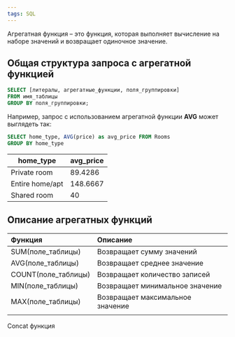 ```yaml
---
tags: SQL
---
```

Агрегатная функция – это функция, которая выполняет вычисление на наборе значений и возвращает одиночное значение.
## Общая структура запроса с агрегатной функцией

```sql
SELECT [литералы, агрегатные_функции, поля_группировки]
FROM имя_таблицы
GROUP BY поля_группировки;
```

Например, запрос с использованием агрегатной функции **AVG** может выглядеть так:

```sql
SELECT home_type, AVG(price) as avg_price FROM Rooms
GROUP BY home_type
```

|home_type|avg_price|
|---|---|
|Private room|89.4286|
|Entire home/apt|148.6667|
|Shared room|40|

## Описание агрегатных функций

| Функция             | Описание                         |
|:------------------- |:-------------------------------- |
| SUM(поле_таблицы)   | Возвращает сумму значений        |
| AVG(поле_таблицы)   | Возвращает среднее значение      |
| COUNT(поле_таблицы) | Возвращает количество записей    |
| MIN(поле_таблицы)   | Возвращает минимальное значение  |
| MAX(поле_таблицы)   | Возвращает максимальное значение |
|                     |                                  |

Concat функция
